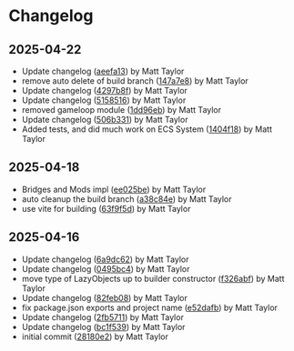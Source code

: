 # Changelog


## 2025-04-22
- Update changelog ([aeefa13](https://github.com/mjt-games/game-ecs-2025/commit/aeefa13389265db6d3dc9031e98975976bbe4018)) by Matt Taylor
- remove auto delete of build branch ([147a7e8](https://github.com/mjt-games/game-ecs-2025/commit/147a7e881a3653c547d44c1ba9980975fd84307f)) by Matt Taylor
- Update changelog ([4297b8f](https://github.com/mjt-games/game-ecs-2025/commit/4297b8fcc3b32f8f5e93893985a876be6cbb8a94)) by Matt Taylor
- Update changelog ([5158516](https://github.com/mjt-games/game-ecs-2025/commit/5158516204f75f8e0a7c60f05d8bb95e652acbbb)) by Matt Taylor
- removed gameloop module ([1dd96eb](https://github.com/mjt-games/game-ecs-2025/commit/1dd96eb168dd4799760372b418124bb85cb09332)) by Matt Taylor
- Update changelog ([506b331](https://github.com/mjt-games/game-ecs-2025/commit/506b331987b6f25319c665f899aec289fbcbd69c)) by Matt Taylor
- Added tests, and did much work on ECS System ([1404f18](https://github.com/mjt-games/game-ecs-2025/commit/1404f182fa441941b51ae58257cd4fb5d290fadf)) by Matt Taylor

## 2025-04-18
- Bridges and Mods impl ([ee025be](https://github.com/mjt-games/game-ecs-2025/commit/ee025be2d2ab8c7bd84a98613123a3a2d5f73291)) by Matt Taylor
- auto cleanup the build branch ([a38c84e](https://github.com/mjt-games/game-ecs-2025/commit/a38c84e91bc008050193a792a97312edce4fcbf6)) by Matt Taylor
- use vite for building ([63f9f5d](https://github.com/mjt-games/game-ecs-2025/commit/63f9f5d7ae32b01f9fea6c321b9fc285ed9083dd)) by Matt Taylor

## 2025-04-16
- Update changelog ([6a9dc62](https://github.com/mjt-games/game-ecs-2025/commit/6a9dc623338d7dc5be522c1e96406b9968f5cfee)) by Matt Taylor
- Update changelog ([0495bc4](https://github.com/mjt-games/game-ecs-2025/commit/0495bc47c88473ad558011bec5af39d7091b29e8)) by Matt Taylor
- move type of LazyObjects up to builder constructor ([f326abf](https://github.com/mjt-games/game-ecs-2025/commit/f326abfb47228d6a2b7757b3db21ad51ad249f62)) by Matt Taylor
- Update changelog ([82feb08](https://github.com/mjt-games/game-ecs-2025/commit/82feb08e50d8d70823a9a2d8bf8e20be569b66f8)) by Matt Taylor
- fix package.json exports and project name ([e52dafb](https://github.com/mjt-games/game-ecs-2025/commit/e52dafb15852a3c59b7d2ffabecb84311da9c993)) by Matt Taylor
- Update changelog ([2fb5711](https://github.com/mjt-games/game-ecs-2025/commit/2fb5711a3884e066af14304f11e7b0715fe0c819)) by Matt Taylor
- Update changelog ([bc1f539](https://github.com/mjt-games/game-ecs-2025/commit/bc1f539e2da0704483a6acb2f75e0a0d1762fdf1)) by Matt Taylor
- initial commit ([28180e2](https://github.com/mjt-games/game-ecs-2025/commit/28180e29d87a99e953e4888516f64d8c7808832d)) by Matt Taylor

